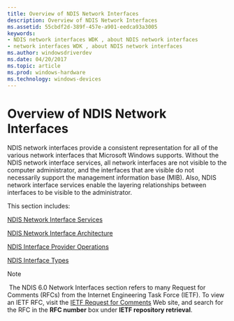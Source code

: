 ```yaml
---
title: Overview of NDIS Network Interfaces
description: Overview of NDIS Network Interfaces
ms.assetid: 55cbdf2d-389f-457e-a901-eedca93a3005
keywords:
- NDIS network interfaces WDK , about NDIS network interfaces
- network interfaces WDK , about NDIS network interfaces
ms.author: windowsdriverdev
ms.date: 04/20/2017
ms.topic: article
ms.prod: windows-hardware
ms.technology: windows-devices
---
```


# Overview of NDIS Network Interfaces





NDIS network interfaces provide a consistent representation for all of the various network interfaces that Microsoft Windows supports. Without the NDIS network interface services, all network interfaces are not visible to the computer administrator, and the interfaces that are visible do not necessarily support the management information base (MIB). Also, NDIS network interface services enable the layering relationships between interfaces to be visible to the administrator.

This section includes:

[NDIS Network Interface Services](ndis-network-interface-services.md)

[NDIS Network Interface Architecture](ndis-network-interface-architecture.md)

[NDIS Interface Provider Operations](ndis-interface-provider-operations.md)

[NDIS Interface Types](ndis-interface-types.md)

> [!NOTE]
> The NDIS 6.0 Network Interfaces section refers to many Request for Comments (RFCs) from the Internet Engineering Task Force (IETF). To view an IETF RFC, visit the [IETF Request for Comments](http://go.microsoft.com/fwlink/p/?linkid=45661) Web site, and search for the RFC in the **RFC number** box under **IETF repository retrieval**.

 

 

 






